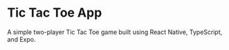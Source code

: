 # Tic Tac Toe App 

A simple two-player Tic Tac Toe game built using React Native, TypeScript, and Expo.

